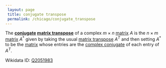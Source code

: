```yaml
---
 layout: page
 title: conjugate transpose
 permalink: /chicago/conjugate_transpose
---
```


The **[conjugate](https://mathgloss.github.io/MathGloss/chicago/complex_conjugate) [matrix transpose](https://mathgloss.github.io/MathGloss/chicago/matrix_transpose)** of a complex $m\times n$ [matrix](https://mathgloss.github.io/MathGloss/chicago/matrix) $A$ is the $n \times m$ [matrix](https://mathgloss.github.io/MathGloss/chicago/matrix) $A^*$ given by taking the usual [matrix transpose](https://mathgloss.github.io/MathGloss/chicago/matrix_transpose) $A^T$ and then setting $A^*$ to be the [matrix](https://mathgloss.github.io/MathGloss/chicago/matrix) whose entries are the [complex conjugate](https://mathgloss.github.io/MathGloss/chicago/complex_conjugate) of each entry of $A^T$.

Wikidata ID: [Q2051983](https://www.wikidata.org/wiki/Q2051983)